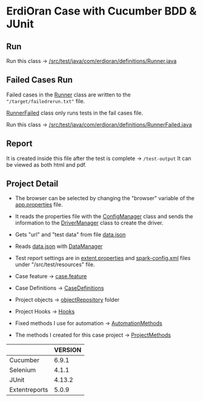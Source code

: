 
<b> <h1>   ErdiOran Case with Cucumber BDD & JUnit  </h1> </b> 

## Run 
 Run this class -> [/src/test/java/com/erdioran/definitions/Runner.java](https://github.com/erdioran/ErdiOran_UI/blob/master/src/test/java/com/erdioran/definitions/Runner.java)

## Failed Cases Run
Failed cases in the [Runner](https://github.com/erdioran/ErdiOran_UI/blob/master/src/test/java/com/erdioran/definitions/Runner.java) class are written to the `"/target/failedrerun.txt"` file.

[RunnerFailed](https://github.com/erdioran/ErdiOran_UI/blob/master/src/test/java/com/erdioran/definitions/RunnerFailed.java) class only runs tests in the fail cases file.

Run this class -> [/src/test/java/com/erdioran/definitions/RunnerFailed.java](https://github.com/erdioran/ErdiOran_UI/blob/master/src/test/java/com/erdioran/definitions/RunnerFailed.java)

## Report 
It is created inside this file after the test is complete -> `/test-output`
It can be viewed as both html and pdf.

## Project Detail


-  The browser can be selected by changing the "browser" variable of the [app.properties](https://github.com/erdioran/ErdiOran_UI/blob/master/src/test/resources/app.properties) file.

-  It reads the properties file with the [ConfigManager](https://github.com/erdioran/ErdiOran_UI/blob/master/src/main/java/com/erdioran/utils/ConfigManager.java) class and sends the information to the [DriverManager](https://github.com/erdioran/ErdiOran_UI/blob/master/src/main/java/com/erdioran/base/DriverManager.java) class to create the driver.

-  Gets "url" and "test data" from file [data.json](https://github.com/erdioran/ErdiOran_UI/blob/master/src/test/resources/data.json)

-  Reads [data.json](https://github.com/erdioran/ErdiOran_UI/blob/master/src/test/resources/data.json) with  [DataManager](https://github.com/erdioran/ErdiOran_UI/blob/master/src/main/java/com/erdioran/utils/DataManager.java)

-  Test report settings are in [extent.properties](https://github.com/erdioran/ErdiOran_UI/blob/master/src/test/resources/extent.properties) and [spark-config.xml](https://github.com/erdioran/ErdiOran_UI/blob/master/src/test/resources/spark-config.xml) files under  "/src/test/resources" file.

-  Case feature -> [case.feature](https://github.com/erdioran/ErdiOran_UI/blob/master/src/test/resources/features/case.feature)

-  Case Definitions -> [CaseDefinitions](https://github.com/erdioran/ErdiOran_UI/blob/master/src/test/java/com/erdioran/definitions/CaseDefinitions.java)

-  Project objects -> [objectRepository](https://github.com/erdioran/ErdiOran_UI/tree/master/src/test/java/com/erdioran/objectRepository) folder

-  Project Hooks -> [Hooks](https://github.com/erdioran/ErdiOran_UI/blob/master/src/test/java/com/erdioran/definitions/Hooks.java)

-  Fixed methods I use for automation -> [AutomationMethods](https://github.com/erdioran/ErdiOran_UI/blob/master/src/test/java/com/erdioran/base/AutomationMethods.java)

-  The methods I created for this case project ->  [ProjectMethods](https://github.com/erdioran/ErdiOran_UI/blob/master/src/test/java/com/erdioran/base/ProjectMethods.java)


|         | VERSION |
| -------| ----- |
| Cucumber   | 6.9.1  |
| Selenium   | 4.1.1  |
| JUnit   | 4.13.2 |
| Extentreports   | 5.0.9  |

